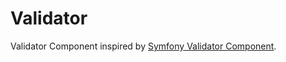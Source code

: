 Validator
=========

Validator Component inspired by [Symfony Validator Component](https://github.com/symfony/Validator).
